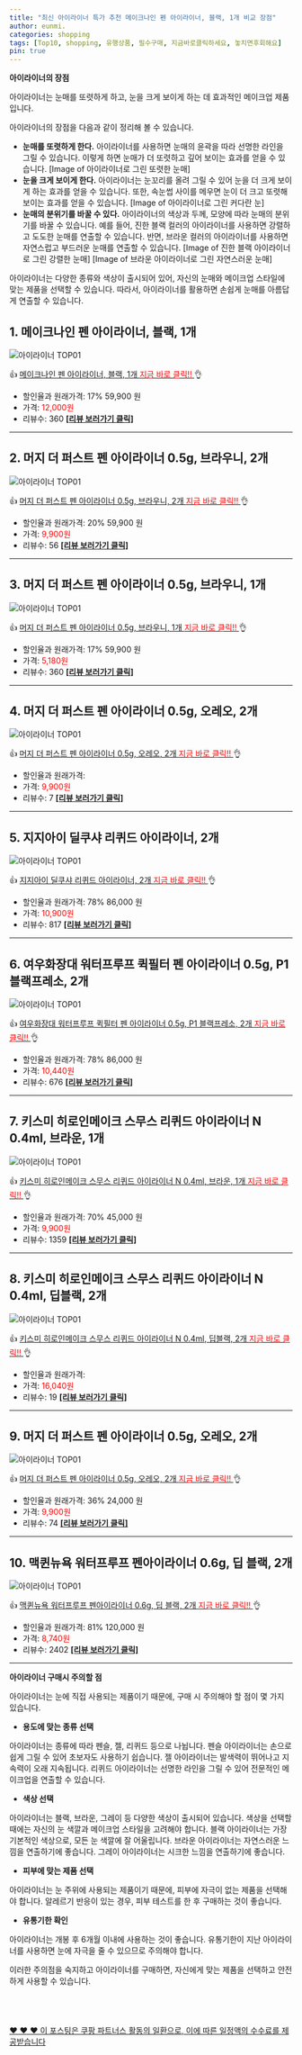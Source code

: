 ```yaml
---
title: "최신 아이라이너 특가 추천 메이크나인 펜 아이라이너, 블랙, 1개 비교 장점"
author: eunmi.
categories: shopping
tags: [Top10, shopping, 유행상품, 필수구매, 지금바로클릭하세요, 놓치면후회해요]
pin: true
---
```

**아이라이너의 장점**

아이라이너는 눈매를 또렷하게 하고, 눈을 크게 보이게 하는 데 효과적인 메이크업 제품입니다. 

아이라이너의 장점을 다음과 같이 정리해 볼 수 있습니다.

* **눈매를 또렷하게 한다.** 아이라이너를 사용하면 눈매의 윤곽을 따라 선명한 라인을 그릴 수 있습니다. 이렇게 하면 눈매가 더 또렷하고 깊어 보이는 효과를 얻을 수 있습니다.
[Image of 아이라이너로 그린 또렷한 눈매]
* **눈을 크게 보이게 한다.** 아이라이너는 눈꼬리를 올려 그릴 수 있어 눈을 더 크게 보이게 하는 효과를 얻을 수 있습니다. 또한, 속눈썹 사이를 메우면 눈이 더 크고 또렷해 보이는 효과를 얻을 수 있습니다.
[Image of 아이라이너로 그린 커다란 눈]
* **눈매의 분위기를 바꿀 수 있다.** 아이라이너의 색상과 두께, 모양에 따라 눈매의 분위기를 바꿀 수 있습니다. 예를 들어, 진한 블랙 컬러의 아이라이너를 사용하면 강렬하고 도도한 눈매를 연출할 수 있습니다. 반면, 브라운 컬러의 아이라이너를 사용하면 자연스럽고 부드러운 눈매를 연출할 수 있습니다.
[Image of 진한 블랙 아이라이너로 그린 강렬한 눈매]
[Image of 브라운 아이라이너로 그린 자연스러운 눈매]

아이라이너는 다양한 종류와 색상이 출시되어 있어, 자신의 눈매와 메이크업 스타일에 맞는 제품을 선택할 수 있습니다. 따라서, 아이라이너를 활용하면 손쉽게 눈매를 아름답게 연출할 수 있습니다.

   

## 1. 메이크나인 펜 아이라이너, 블랙, 1개

![아이라이너 TOP01](https://thumbnail7.coupangcdn.com/thumbnails/remote/230x230ex/image/vendor_inventory/ea43/c68067f18618fa0f06dac26f2a23d2fc9b6d5cd3425e162d452a47096303.jpg)


👍 [메이크나인 펜 아이라이너, 블랙, 1개 <font color=red> 지금 바로 클릭!! </font> ](https://link.coupang.com/re/AFFSDP?lptag=AF3617701&subid=GithubCoopas&pageKey=7395828228&traceid=V0-153&itemId=19131318167&vendorItemId=86250945754) 👌 


- 할인율과 원래가격: 17%  59,900   원
- 가격: <span style='color:red'>12,000원</span>
- 리뷰수: 360  [**[리뷰 보러가기 클릭]**](https://link.coupang.com/re/AFFSDP?lptag=AF3617701&subid=GithubCoopas&pageKey=7395828228&traceid=V0-153&itemId=19131318167&vendorItemId=86250945754)

---


   

## 2. 머지 더 퍼스트 펜 아이라이너 0.5g, 브라우니, 2개

![아이라이너 TOP01](https://thumbnail9.coupangcdn.com/thumbnails/remote/230x230ex/image/retail/images/1319186185797578-a1b7aaf0-85e2-467f-85df-0e451a73b624.jpg)


👍 [머지 더 퍼스트 펜 아이라이너 0.5g, 브라우니, 2개 <font color=red> 지금 바로 클릭!! </font> ](https://link.coupang.com/re/AFFSDP?lptag=AF3617701&subid=GithubCoopas&pageKey=15174958&traceid=V0-153&itemId=19166816681&vendorItemId=4441625139) 👌 


- 할인율과 원래가격: 20%  59,900   원
- 가격: <span style='color:red'>9,900원</span>
- 리뷰수: 56  [**[리뷰 보러가기 클릭]**](https://link.coupang.com/re/AFFSDP?lptag=AF3617701&subid=GithubCoopas&pageKey=15174958&traceid=V0-153&itemId=19166816681&vendorItemId=4441625139)

---


   

## 3. 머지 더 퍼스트 펜 아이라이너 0.5g, 브라우니, 1개

![아이라이너 TOP01](https://thumbnail6.coupangcdn.com/thumbnails/remote/230x230ex/image/retail/images/3600713218487966-571fd4f2-d15c-4a24-8b5c-333ee92b19c9.jpg)


👍 [머지 더 퍼스트 펜 아이라이너 0.5g, 브라우니, 1개 <font color=red> 지금 바로 클릭!! </font> ](https://link.coupang.com/re/AFFSDP?lptag=AF3617701&subid=GithubCoopas&pageKey=15174958&traceid=V0-153&itemId=19466871653&vendorItemId=3097753880) 👌 


- 할인율과 원래가격: 17%  59,900   원
- 가격: <span style='color:red'>5,180원</span>
- 리뷰수: 360  [**[리뷰 보러가기 클릭]**](https://link.coupang.com/re/AFFSDP?lptag=AF3617701&subid=GithubCoopas&pageKey=15174958&traceid=V0-153&itemId=19466871653&vendorItemId=3097753880)

---


   

## 4. 머지 더 퍼스트 펜 아이라이너 0.5g, 오레오, 2개

![아이라이너 TOP01](https://thumbnail6.coupangcdn.com/thumbnails/remote/230x230ex/image/retail/images/4883352667342984-a6ebb3ea-9c69-4c09-9d37-dde7c535de74.jpg)


👍 [머지 더 퍼스트 펜 아이라이너 0.5g, 오레오, 2개 <font color=red> 지금 바로 클릭!! </font> ](https://link.coupang.com/re/AFFSDP?lptag=AF3617701&subid=GithubCoopas&pageKey=15174958&traceid=V0-153&itemId=549372020&vendorItemId=4441625120) 👌 


- 할인율과 원래가격: 
- 가격: <span style='color:red'>9,900원</span>
- 리뷰수: 7  [**[리뷰 보러가기 클릭]**](https://link.coupang.com/re/AFFSDP?lptag=AF3617701&subid=GithubCoopas&pageKey=15174958&traceid=V0-153&itemId=549372020&vendorItemId=4441625120)

---


   

## 5. 지지아이 딜쿠샤 리퀴드 아이라이너, 2개

![아이라이너 TOP01](https://thumbnail8.coupangcdn.com/thumbnails/remote/230x230ex/image/vendor_inventory/images/2017/11/10/17/6/8b8532ac-deb1-4dc2-843a-32037d4e56fa.jpg)


👍 [지지아이 딜쿠샤 리퀴드 아이라이너, 2개 <font color=red> 지금 바로 클릭!! </font> ](https://link.coupang.com/re/AFFSDP?lptag=AF3617701&subid=GithubCoopas&pageKey=14899631&traceid=V0-153&itemId=166919446&vendorItemId=3395405665) 👌 


- 할인율과 원래가격: 78%  86,000   원
- 가격: <span style='color:red'>10,900원</span>
- 리뷰수: 817  [**[리뷰 보러가기 클릭]**](https://link.coupang.com/re/AFFSDP?lptag=AF3617701&subid=GithubCoopas&pageKey=14899631&traceid=V0-153&itemId=166919446&vendorItemId=3395405665)

---


   

## 6. 여우화장대 워터프루프 퀵필터 펜 아이라이너 0.5g, P1 블랙프레소, 2개

![아이라이너 TOP01](https://thumbnail6.coupangcdn.com/thumbnails/remote/230x230ex/image/retail/images/4583745772949608-ff398454-6f0f-493c-b0b8-9ea6d5a00646.jpg)


👍 [여우화장대 워터프루프 퀵필터 펜 아이라이너 0.5g, P1 블랙프레소, 2개 <font color=red> 지금 바로 클릭!! </font> ](https://link.coupang.com/re/AFFSDP?lptag=AF3617701&subid=GithubCoopas&pageKey=1383341740&traceid=V0-153&itemId=19176903552&vendorItemId=70412167572) 👌 


- 할인율과 원래가격: 78%  86,000   원
- 가격: <span style='color:red'>10,440원</span>
- 리뷰수: 676  [**[리뷰 보러가기 클릭]**](https://link.coupang.com/re/AFFSDP?lptag=AF3617701&subid=GithubCoopas&pageKey=1383341740&traceid=V0-153&itemId=19176903552&vendorItemId=70412167572)

---


   

## 7. 키스미 히로인메이크 스무스 리퀴드 아이라이너 N 0.4ml, 브라운, 1개

![아이라이너 TOP01](https://thumbnail7.coupangcdn.com/thumbnails/remote/230x230ex/image/retail/images/984827747096982-b71bfa54-58f9-4ea9-8eb1-e61c0fd34d81.jpg)


👍 [키스미 히로인메이크 스무스 리퀴드 아이라이너 N 0.4ml, 브라운, 1개 <font color=red> 지금 바로 클릭!! </font> ](https://link.coupang.com/re/AFFSDP?lptag=AF3617701&subid=GithubCoopas&pageKey=297207&traceid=V0-153&itemId=687952&vendorItemId=3000042417) 👌 


- 할인율과 원래가격: 70%  45,000   원
- 가격: <span style='color:red'>9,900원</span>
- 리뷰수: 1359  [**[리뷰 보러가기 클릭]**](https://link.coupang.com/re/AFFSDP?lptag=AF3617701&subid=GithubCoopas&pageKey=297207&traceid=V0-153&itemId=687952&vendorItemId=3000042417)

---


   

## 8. 키스미 히로인메이크 스무스 리퀴드 아이라이너 N 0.4ml, 딥블랙, 2개

![아이라이너 TOP01](https://thumbnail7.coupangcdn.com/thumbnails/remote/230x230ex/image/retail/images/2528114362233806-c5d45cf1-c435-415b-a5e8-85704cb6b987.jpg)


👍 [키스미 히로인메이크 스무스 리퀴드 아이라이너 N 0.4ml, 딥블랙, 2개 <font color=red> 지금 바로 클릭!! </font> ](https://link.coupang.com/re/AFFSDP?lptag=AF3617701&subid=GithubCoopas&pageKey=297207&traceid=V0-153&itemId=512457763&vendorItemId=70014099085) 👌 


- 할인율과 원래가격: 
- 가격: <span style='color:red'>16,040원</span>
- 리뷰수: 19  [**[리뷰 보러가기 클릭]**](https://link.coupang.com/re/AFFSDP?lptag=AF3617701&subid=GithubCoopas&pageKey=297207&traceid=V0-153&itemId=512457763&vendorItemId=70014099085)

---


   

## 9. 머지 더 퍼스트 펜 아이라이너 0.5g, 오레오, 2개

![아이라이너 TOP01](https://thumbnail6.coupangcdn.com/thumbnails/remote/230x230ex/image/retail/images/4883352667342984-a6ebb3ea-9c69-4c09-9d37-dde7c535de74.jpg)


👍 [머지 더 퍼스트 펜 아이라이너 0.5g, 오레오, 2개 <font color=red> 지금 바로 클릭!! </font> ](https://link.coupang.com/re/AFFSDP?lptag=AF3617701&subid=GithubCoopas&pageKey=15174958&traceid=V0-153&itemId=549372020&vendorItemId=4441625120) 👌 


- 할인율과 원래가격: 36%  24,000   원
- 가격: <span style='color:red'>9,900원</span>
- 리뷰수: 74  [**[리뷰 보러가기 클릭]**](https://link.coupang.com/re/AFFSDP?lptag=AF3617701&subid=GithubCoopas&pageKey=15174958&traceid=V0-153&itemId=549372020&vendorItemId=4441625120)

---


   

## 10. 맥퀸뉴욕 워터프루프 펜아이라이너 0.6g, 딥 블랙, 2개

![아이라이너 TOP01](https://thumbnail9.coupangcdn.com/thumbnails/remote/230x230ex/image/retail/images/8514918083834-15139270-dd9a-45db-a4d5-481c02626c4f.jpg)


👍 [맥퀸뉴욕 워터프루프 펜아이라이너 0.6g, 딥 블랙, 2개 <font color=red> 지금 바로 클릭!! </font> ](https://link.coupang.com/re/AFFSDP?lptag=AF3617701&subid=GithubCoopas&pageKey=2105050142&traceid=V0-153&itemId=3576141106&vendorItemId=71561971596) 👌 


- 할인율과 원래가격: 81%  120,000   원
- 가격: <span style='color:red'>8,740원</span>
- 리뷰수: 2402  [**[리뷰 보러가기 클릭]**](https://link.coupang.com/re/AFFSDP?lptag=AF3617701&subid=GithubCoopas&pageKey=2105050142&traceid=V0-153&itemId=3576141106&vendorItemId=71561971596)

---
**아이라이너 구매시 주의할 점**

아이라이너는 눈에 직접 사용되는 제품이기 때문에, 구매 시 주의해야 할 점이 몇 가지 있습니다.

* **용도에 맞는 종류 선택**

아이라이너는 종류에 따라 펜슬, 젤, 리퀴드 등으로 나뉩니다. 펜슬 아이라이너는 손으로 쉽게 그릴 수 있어 초보자도 사용하기 쉽습니다. 젤 아이라이너는 발색력이 뛰어나고 지속력이 오래 지속됩니다. 리퀴드 아이라이너는 선명한 라인을 그릴 수 있어 전문적인 메이크업을 연출할 수 있습니다.

* **색상 선택**

아이라이너는 블랙, 브라운, 그레이 등 다양한 색상이 출시되어 있습니다. 색상을 선택할 때에는 자신의 눈 색깔과 메이크업 스타일을 고려해야 합니다. 블랙 아이라이너는 가장 기본적인 색상으로, 모든 눈 색깔에 잘 어울립니다. 브라운 아이라이너는 자연스러운 느낌을 연출하기에 좋습니다. 그레이 아이라이너는 시크한 느낌을 연출하기에 좋습니다.

* **피부에 맞는 제품 선택**

아이라이너는 눈 주위에 사용되는 제품이기 때문에, 피부에 자극이 없는 제품을 선택해야 합니다. 알레르기 반응이 있는 경우, 피부 테스트를 한 후 구매하는 것이 좋습니다.

* **유통기한 확인**

아이라이너는 개봉 후 6개월 이내에 사용하는 것이 좋습니다. 유통기한이 지난 아이라이너를 사용하면 눈에 자극을 줄 수 있으므로 주의해야 합니다.

이러한 주의점을 숙지하고 아이라이너를 구매하면, 자신에게 맞는 제품을 선택하고 안전하게 사용할 수 있습니다.<br><br><br><br><br> [ ❤ ❤ ❤ 이 포스팅은 쿠팡 파트너스 활동의 일환으로, 이에 따른 일정액의 수수료를 제공받습니다](https://link.coupang.com/a/bcEFyh)
